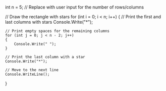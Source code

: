 int n = 5; // Replace with user input for the number of rows/columns

// Draw the rectangle with stars
for (int i = 0; i < n; i++)
{
    // Print the first and last columns with stars
    Console.Write("*");

    // Print empty spaces for the remaining columns
    for (int j = 0; j < n - 2; j++)
    {
        Console.Write(" ");
    }

    // Print the last column with a star
    Console.Write("*");

    // Move to the next line
    Console.WriteLine();
}
